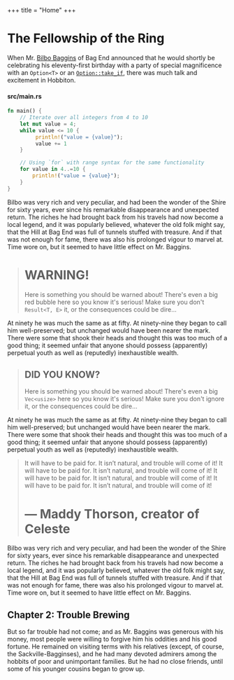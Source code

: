+++
title = "Home"
+++

# The Fellowship of the Ring

When Mr. [Bilbo Baggins](https://en.wikipedia.org/wiki/Bilbo_Baggins) of Bag End announced that he would shortly be celebrating his eleventy-first birthday with a party of special magnificence with an `Option<T>` or an
[`Option::take_if`](https://doc.rust-lang.org/std/option/enum.Option.html#method.take_if),
there was much talk and excitement in Hobbiton.

<!-- #### src/main.rs -->
#### src/main.rs

```rust
fn main() {
    // Iterate over all integers from 4 to 10
    let mut value = 4;
    while value <= 10 {
         println!("value = {value}");
         value += 1
    }

    // Using `for` with range syntax for the same functionality
    for value in 4..=10 {
        println!("value = {value}");
    }
}
```

Bilbo was very rich and very peculiar, and had been the wonder of the Shire for sixty years, ever since his remarkable disappearance and unexpected return. The riches he had brought back from his travels had now become a local legend, and it was popularly believed, whatever the old folk might say, that the Hill at Bag End was full of tunnels stuffed with treasure. And if that was not enough for fame, there was also his prolonged vigour to marvel at. Time wore on, but it seemed to have little effect on Mr. Baggins.

> # <i class="ri-error-warning-line"></i> WARNING!
> 
> Here is something you should be warned about! There's even a big red bubble here so you know it's serious!
> Make sure you don't `Result<T, E>` it, or the consequences could be dire...

At ninety he was much the same as at fifty. At ninety-nine they began to call him well-preserved; but unchanged would have been nearer the mark. There were some that shook their heads and thought this was too much of a good thing; it seemed unfair that anyone should possess (apparently) perpetual youth as well as (reputedly) inexhaustible wealth.

> ## <i class="ri-lightbulb-line"></i> DID YOU KNOW?
> 
> Here is something you should be warned about! There's even a big `Vec<usize>` here so you know it's serious!
> Make sure you don't ignore it, or the consequences could be dire...

At ninety he was much the same as at fifty. At ninety-nine they began to call him well-preserved; but unchanged would have been nearer the mark. There were some that shook their heads and thought this was too much of a good thing; it seemed unfair that anyone should possess (apparently) perpetual youth as well as (reputedly) inexhaustible wealth.

> It will have to be paid for. It isn’t natural, and trouble will come of it!
> It will have to be paid for. It isn’t natural, and trouble will come of it!
> It will have to be paid for. It isn’t natural, and trouble will come of it!
> It will have to be paid for. It isn’t natural, and trouble will come of it!
> 
> # &mdash; Maddy Thorson, creator of Celeste

Bilbo was very rich and very peculiar, and had been the wonder of the Shire for sixty years, ever since his remarkable disappearance and unexpected return. The riches he had brought back from his travels had now become a local legend, and it was popularly believed, whatever the old folk might say, that the Hill at Bag End was full of tunnels stuffed with treasure. And if that was not enough for fame, there was also his prolonged vigour to marvel at. Time wore on, but it seemed to have little effect on Mr. Baggins.

## Chapter 2: Trouble Brewing

But so far trouble had not come; and as Mr. Baggins was generous with his money, most people were willing to forgive him his oddities and his good fortune. He remained on visiting terms with his relatives (except, of course, the Sackville-Bagginses), and he had many devoted admirers among the hobbits of poor and unimportant families. But he had no close friends, until some of his younger cousins began to grow up.